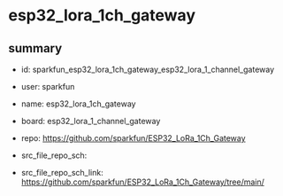 # esp32_lora_1ch_gateway
 
## summary 
* id: sparkfun_esp32_lora_1ch_gateway_esp32_lora_1_channel_gateway
* user: sparkfun
* name: esp32_lora_1ch_gateway
* board: esp32_lora_1_channel_gateway
* repo: https://github.com/sparkfun/ESP32_LoRa_1Ch_Gateway



* src_file_repo_sch: 
* src_file_repo_sch_link: https://github.com/sparkfun/ESP32_LoRa_1Ch_Gateway/tree/main/






